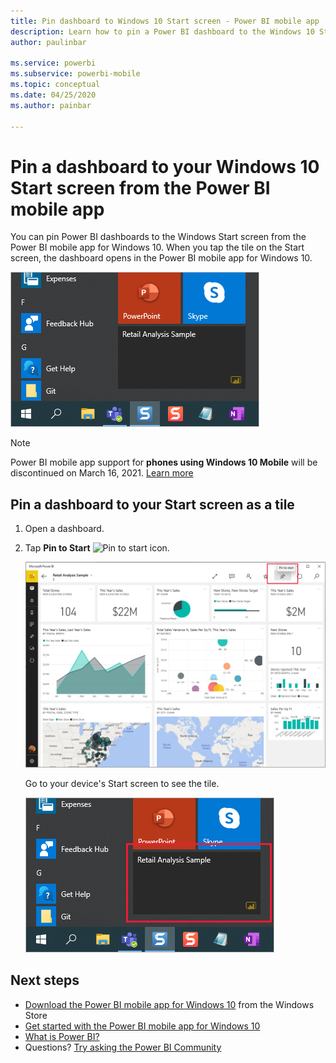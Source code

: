```yaml
---
title: Pin dashboard to Windows 10 Start screen - Power BI mobile app
description: Learn how to pin a Power BI dashboard to the Windows 10 Start screen from the Power BI mobile app.
author: paulinbar

ms.service: powerbi
ms.subservice: powerbi-mobile
ms.topic: conceptual
ms.date: 04/25/2020
ms.author: painbar

---
```

# Pin a dashboard to your Windows 10 Start screen from the Power BI mobile app
You can pin Power BI dashboards to the Windows Start screen from the Power BI mobile app for Windows 10. When you tap the tile on the Start screen, the dashboard opens in the Power BI mobile app for Windows 10.

![Windows tile](./media/mobile-pin-dashboard-start-screen-windows-10-phone-app/power-bi-windows-10-pin-start-screen.png)

>[!NOTE]
>Power BI mobile app support for **phones using Windows 10 Mobile** will be discontinued on March 16, 2021. [Learn more](https://go.microsoft.com/fwlink/?linkid=2121400)

## Pin a dashboard to your Start screen as a tile
1. Open a dashboard.
2. Tap **Pin to Start** ![Pin to start icon](./media/mobile-pin-dashboard-start-screen-windows-10-phone-app/power-bi-windows-10-pin-start-icon.png).
   
   ![Windows 10 mobile app top bar](./media/mobile-pin-dashboard-start-screen-windows-10-phone-app/power-bi-windows-10-pin-start.png)
   
   Go to your device's Start screen to see the tile.
   
   ![Windows 10 tile](./media/mobile-pin-dashboard-start-screen-windows-10-phone-app/pbi_win10ph_startscrn.png)

## Next steps
* [Download the Power BI mobile app for Windows 10](https://go.microsoft.com/fwlink/?LinkID=526478) from the Windows Store  
* [Get started with the Power BI mobile app for Windows 10](mobile-windows-10-phone-app-get-started.md)  
* [What is Power BI?](../../fundamentals/power-bi-overview.md)
* Questions? [Try asking the Power BI Community](https://community.powerbi.com/)
